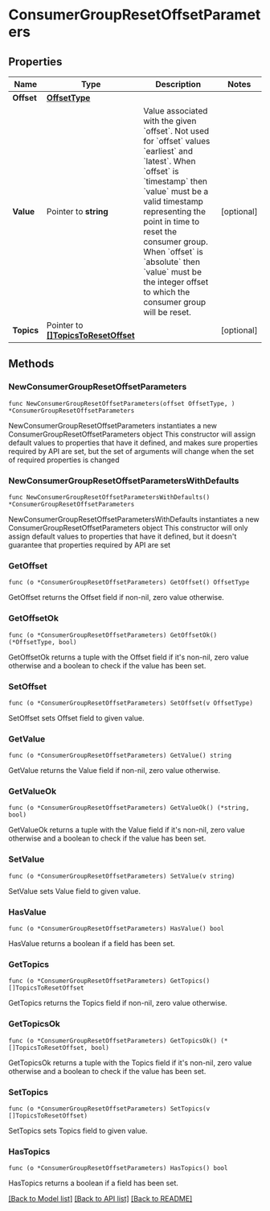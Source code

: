 # ConsumerGroupResetOffsetParameters

## Properties

Name | Type | Description | Notes
------------ | ------------- | ------------- | -------------
**Offset** | [**OffsetType**](OffsetType.md) |  | 
**Value** | Pointer to **string** | Value associated with the given &#x60;offset&#x60;. Not used for &#x60;offset&#x60; values &#x60;earliest&#x60; and &#x60;latest&#x60;. When &#x60;offset&#x60; is &#x60;timestamp&#x60; then &#x60;value&#x60; must be a valid timestamp representing the point in time to reset the consumer group. When &#x60;offset&#x60; is &#x60;absolute&#x60; then &#x60;value&#x60; must be the integer offset to which the consumer group will be reset. | [optional] 
**Topics** | Pointer to [**[]TopicsToResetOffset**](TopicsToResetOffset.md) |  | [optional] 

## Methods

### NewConsumerGroupResetOffsetParameters

`func NewConsumerGroupResetOffsetParameters(offset OffsetType, ) *ConsumerGroupResetOffsetParameters`

NewConsumerGroupResetOffsetParameters instantiates a new ConsumerGroupResetOffsetParameters object
This constructor will assign default values to properties that have it defined,
and makes sure properties required by API are set, but the set of arguments
will change when the set of required properties is changed

### NewConsumerGroupResetOffsetParametersWithDefaults

`func NewConsumerGroupResetOffsetParametersWithDefaults() *ConsumerGroupResetOffsetParameters`

NewConsumerGroupResetOffsetParametersWithDefaults instantiates a new ConsumerGroupResetOffsetParameters object
This constructor will only assign default values to properties that have it defined,
but it doesn't guarantee that properties required by API are set

### GetOffset

`func (o *ConsumerGroupResetOffsetParameters) GetOffset() OffsetType`

GetOffset returns the Offset field if non-nil, zero value otherwise.

### GetOffsetOk

`func (o *ConsumerGroupResetOffsetParameters) GetOffsetOk() (*OffsetType, bool)`

GetOffsetOk returns a tuple with the Offset field if it's non-nil, zero value otherwise
and a boolean to check if the value has been set.

### SetOffset

`func (o *ConsumerGroupResetOffsetParameters) SetOffset(v OffsetType)`

SetOffset sets Offset field to given value.


### GetValue

`func (o *ConsumerGroupResetOffsetParameters) GetValue() string`

GetValue returns the Value field if non-nil, zero value otherwise.

### GetValueOk

`func (o *ConsumerGroupResetOffsetParameters) GetValueOk() (*string, bool)`

GetValueOk returns a tuple with the Value field if it's non-nil, zero value otherwise
and a boolean to check if the value has been set.

### SetValue

`func (o *ConsumerGroupResetOffsetParameters) SetValue(v string)`

SetValue sets Value field to given value.

### HasValue

`func (o *ConsumerGroupResetOffsetParameters) HasValue() bool`

HasValue returns a boolean if a field has been set.

### GetTopics

`func (o *ConsumerGroupResetOffsetParameters) GetTopics() []TopicsToResetOffset`

GetTopics returns the Topics field if non-nil, zero value otherwise.

### GetTopicsOk

`func (o *ConsumerGroupResetOffsetParameters) GetTopicsOk() (*[]TopicsToResetOffset, bool)`

GetTopicsOk returns a tuple with the Topics field if it's non-nil, zero value otherwise
and a boolean to check if the value has been set.

### SetTopics

`func (o *ConsumerGroupResetOffsetParameters) SetTopics(v []TopicsToResetOffset)`

SetTopics sets Topics field to given value.

### HasTopics

`func (o *ConsumerGroupResetOffsetParameters) HasTopics() bool`

HasTopics returns a boolean if a field has been set.


[[Back to Model list]](../README.md#documentation-for-models) [[Back to API list]](../README.md#documentation-for-api-endpoints) [[Back to README]](../README.md)


